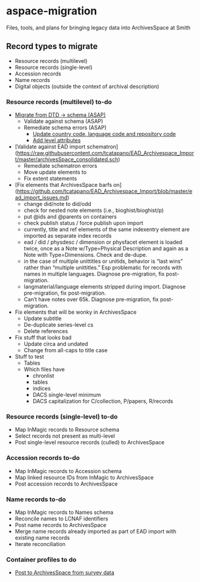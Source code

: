 # aspace-migration
Files, tools, and plans for bringing legacy data into ArchivesSpace at Smith
## Record types to migrate
* Resource records (multilevel)
* Resource records (single-level)
* Accession records
* Name records
* Digital objects (outside the context of archival description)

### Resource records (multilevel) to-do
* [Migrate from DTD -> schema (ASAP)](https://github.com/smith-special-collections/aspace-migration/blob/master/resources/EAD%20fixes%20now/dtd2schema.xsl)
	* Validate against schema (ASAP)
	* Remediate schema errors (ASAP)
		* [Update country code, language code and repository code](https://github.com/smith-special-collections/aspace-migration/blob/master/resources/EAD%20fixes%20now/SchemaCompliance.xsl)
		* [Add level attributes](https://github.com/smith-special-collections/aspace-migration/blob/master/resources/EAD%20fixes%20now/AddLevelIfNotPresent.xsl)
* [Validate against EAD import schematron] (https://raw.githubusercontent.com/tcatapano/EAD_Archivespace_Import/master/archivesSpace_consolidated.sch)
	* Remediate schematron errors
	* Move update <note> elements to <odd>
	* Fix extent statements
* [Fix elements that ArchivesSpace barfs on] (https://github.com/tcatapano/EAD_Archivespace_Import/blob/master/ead_import_issues.md)
	* change did/note to did/odd
	* check for nested note elements (i.e., bioghist/bioghist/p)
	* put @ids and @parents on containers
	* check publish status / force publish upon import
	* currently, title and ref elements of the same indexentry element are imported as separate index records
	* ead / did / physdesc / dimension or physfacet element is loaded twice, once as a Note w/Type=Physical Description and again as a Note with Type=Dimensions. Check and de-dupe.
	* in the case of multiple unittitles or unitids, behavior is “last wins” rather than “multiple unittitles.” Esp problematic for records with names in multiple languages. Diagnose pre-migration, fix post-migration.
	* langmaterial/language elements stripped during import. Diagnose pre-migration, fix post-migration.
	* Can’t have notes over 65k. Diagnose pre-migration, fix post-migration.
* Fix elements that will be wonky in ArchivesSpace
	* Update subtitle
	* De-duplicate series-level cs 
	* Delete references
* Fix stuff that looks bad
	* Update circa and undated
	* Change from all-caps to title case
* Stuff to test
	* Tables
	* Which files have
		* chronlist
		* tables
		* indices
		* DACS single-level minimum
		* DACS capitalization for C/collection, P/papers, R/records
	
### Resource records (single-level) to-do
* Map InMagic records to Resource schema
* Select records not present as multi-level
* Post single-level resource records (culled) to ArchivesSpace

### Accession records to-do
* Map InMagic records to Accession schema
* Map linked resource IDs from InMagic to ArchivesSpace
* Post accession records to ArchivesSpace

### Name records to-do
* Map InMagic records to Names schema
* Reconcile names to LCNAF identifiers
* Post name records to ArchivesSpace
* Merge name records already imported as part of EAD import with existing name records
* Iterate reconciliation

### Container profiles to do
* [Post to ArchivesSpace from survey data](https://github.com/smith-special-collections/aspace-migration/blob/master/container%20profiles/AddContainerProfiles.py)
